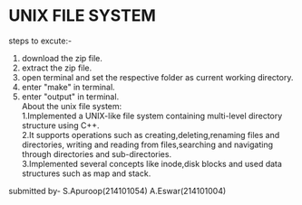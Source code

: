 # UNIX FILE SYSTEM
steps to excute:- <br>
1. download the zip file. <br>
2. extract the zip file.  <br>
3. open terminal and set the respective folder as current working directory. <br>
4. enter "make" in terminal. <br>
5. enter "output" in terminal. <br>
About the unix file system: <br>
1.Implemented a UNIX-like file system containing multi-level directory structure using C++. <br>
2.It supports operations such as creating,deleting,renaming files and directories, writing and reading from files,searching and navigating through directories and sub-directories.<br>
3.Implemented several concepts like inode,disk blocks and used data structures such as map and stack. <br>



submitted by-
S.Apuroop(214101054)
A.Eswar(214101004)
